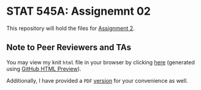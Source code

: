 # STAT 545A: Assignemnt 02
This repository will hold the files for [Assignment 2](https://stat545.stat.ubc.ca/evaluation/hw02/hw02/).

## Note to Peer Reviewers and TAs

You may view my knit `html` file in your browser by clicking [here](https://htmlpreview.github.io/?https://github.com/STAT545-UBC-hw-2019-20/stat545-hw-dy-lin/blob/master/hw02/hw02_gapminder-dplyr.html) (generated using [GitHub HTML Preview](https://htmlpreview.github.io)). 

Additionally, I have provided a `PDF` [version](https://github.com/STAT545-UBC-hw-2019-20/stat545-hw-dy-lin/blob/master/hw02/hw02_gapminder-dplyr-LaTeX.pdf) for your convenience as well.
